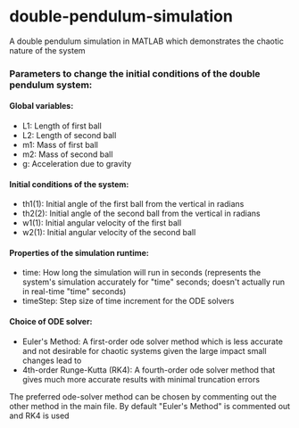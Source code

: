 # double-pendulum-simulation
A double pendulum simulation in MATLAB which demonstrates the chaotic nature of the system


### Parameters to change the initial conditions of the double pendulum system:

#### Global variables: 
- L1: Length of first ball
- L2: Length of second ball
- m1: Mass of first ball
- m2: Mass of second ball
- g: Acceleration due to gravity
  

#### Initial conditions of the system:
- th1(1): Initial angle of the first ball from the vertical in radians
- th2(2): Initial angle of the second ball from the vertical in radians
- w1(1): Initial angular velocity of the first ball
- w2(1): Initial angular velocity of the second ball
  
  
#### Properties of the simulation runtime:
- time: How long the simulation will run in seconds (represents the system's simulation accurately for "time" seconds; doesn't actually run in real-time "time" seconds)
- timeStep: Step size of time increment for the ODE solvers
  

#### Choice of ODE solver:
- Euler's Method: A first-order ode solver method which is less accurate and not desirable for chaotic systems given the large impact small changes lead to
- 4th-order Runge-Kutta (RK4): A fourth-order ode solver method that gives much more accurate results with minimal truncation errors

The preferred ode-solver method can be chosen by commenting out the other method in the main file. By default "Euler's Method" is commented out and RK4 is used
  
